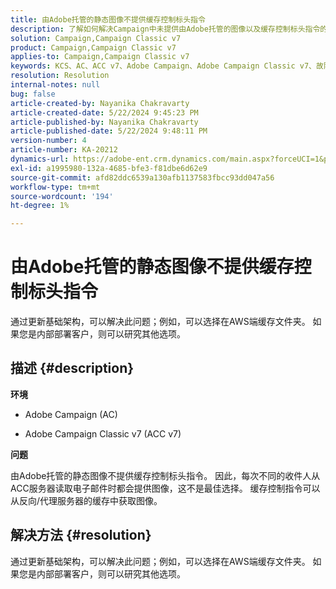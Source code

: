 ```yaml
---
title: 由Adobe托管的静态图像不提供缓存控制标头指令
description: 了解如何解决Campaign中未提供由Adobe托管的图像以及缓存控制标头指令的问题。
solution: Campaign,Campaign Classic v7
product: Campaign,Campaign Classic v7
applies-to: Campaign,Campaign Classic v7
keywords: KCS、AC、ACC v7、Adobe Campaign、Adobe Campaign Classic v7、故障排除、静态图像、托管、缓存控制标头指令
resolution: Resolution
internal-notes: null
bug: false
article-created-by: Nayanika Chakravarty
article-created-date: 5/22/2024 9:45:23 PM
article-published-by: Nayanika Chakravarty
article-published-date: 5/22/2024 9:48:11 PM
version-number: 4
article-number: KA-20212
dynamics-url: https://adobe-ent.crm.dynamics.com/main.aspx?forceUCI=1&pagetype=entityrecord&etn=knowledgearticle&id=b382d094-8418-ef11-9f8a-6045bd026dc7
exl-id: a1995980-132a-4685-bfe3-f81dbe6d62e9
source-git-commit: afd82ddc6539a130afb1137583fbcc93dd047a56
workflow-type: tm+mt
source-wordcount: '194'
ht-degree: 1%

---
```


# 由Adobe托管的静态图像不提供缓存控制标头指令


通过更新基础架构，可以解决此问题；例如，可以选择在AWS端缓存文件夹。 如果您是内部部署客户，则可以研究其他选项。

## 描述 {#description}


<b>环境</b>

- Adobe Campaign (AC)

- Adobe Campaign Classic v7 (ACC v7)

<b>问题</b>

由Adobe托管的静态图像不提供缓存控制标头指令。 因此，每次不同的收件人从ACC服务器读取电子邮件时都会提供图像，这不是最佳选择。 缓存控制指令可以从反向/代理服务器的缓存中获取图像。


## 解决方法 {#resolution}


通过更新基础架构，可以解决此问题；例如，可以选择在AWS端缓存文件夹。 如果您是内部部署客户，则可以研究其他选项。
